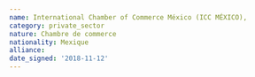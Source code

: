 ```yaml
---
name: International Chamber of Commerce México (ICC MÉXICO), 
category: private_sector
nature: Chambre de commerce
nationality: Mexique
alliance: 
date_signed: '2018-11-12'
---
```

    